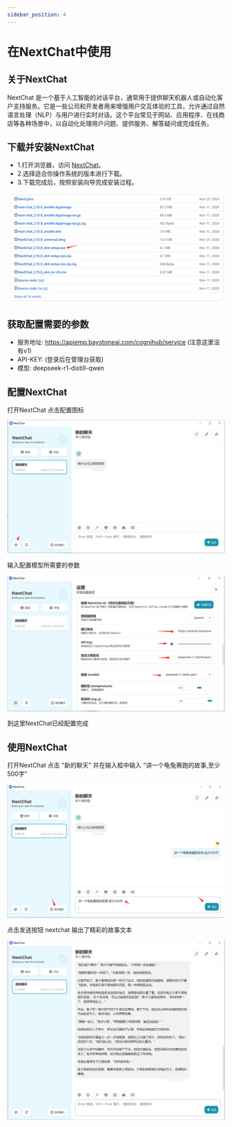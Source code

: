 ```yaml
---
sidebar_position: 4
---
```


# 在NextChat中使用 

## 关于NextChat
NextChat 是一个基于人工智能的对话平台，通常用于提供聊天机器人或自动化客户支持服务。它是一些公司和开发者用来增强用户交互体验的工具，允许通过自然语言处理（NLP）与用户进行实时对话。这个平台常见于网站、应用程序、在线商店等各种场景中，以自动化处理用户问题、提供服务、解答疑问或完成任务。

## 下载并安装NextChat

- 1.打开浏览器，访问 [NextChat](https://github.com/ChatGPTNextWeb/NextChat/releases)。
- 2.选择适合你操作系统的版本进行下载。
- 3.下载完成后，按照安装向导完成安装过程。

![alt text](img/nextchat-1.png)

## 获取配置需要的参数

- 服务地址: https://apiemp.baystoneai.com/cognihub/service (注意这里没有v1)
- API-KEY: (登录后在管理台获取)  
- 模型: deepseek-r1-distill-qwen

## 配置NextChat

打开NextChat  点击配置图标

![alt text](img/nextchat-2.png)

输入配置模型所需要的参数

![alt text](img/nextchat-3.png)

到这里NextChat已经配置完成

## 使用NextChat

打开NextChat 点击 "新的聊天"  并在输入框中输入 "讲一个龟兔赛跑的故事,至少500字"

![alt text](img/nextchat-5.png)

点击发送按钮  nextchat 输出了精彩的故事文本

![alt text](img/nextchat-6.png)

